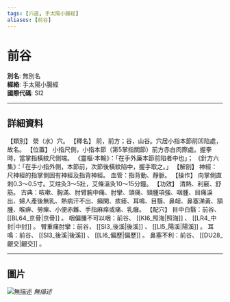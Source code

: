 ```yaml
---
tags: [穴道, 手太陽小腸經]
aliases: [前谷]
---
```


# 前谷

**別名**: 無別名  
**經絡**: 手太陽小腸經  
**國際代碼**: SI2  

---

## 詳細資料
【類別】
滎（水）穴。
【釋名】
前，前方；谷，山谷。穴居小指本節前凹陷處，故名。
【位置】
小指尺側，小指本節（第5掌指關節）前方赤白肉際處。握拳時，當掌指橫紋尺側端。
《靈樞‧本輸》：「在手外廉本節前陷者中也」；
《針方六集》：「在手小指外側，本節前，次節後橫紋陷中，握手取之。」
【解剖】
神經：尺神經的指掌側固有神經及指背神經。
血管：指背動、靜脈。
【操作】
向掌側直刺0.3～0.5寸。艾炷灸3～5壯，艾條溫灸10～15分鐘。
【功效】
清熱、利竅、舒筋。
古典：咳嗽、胸滿、肘臂腕中痛、肘攣、頭痛、頸腫項強、咽腫、目痛淚出、婦人產後無乳、熱病汗不出、癲閑、痎瘧、耳鳴、目翳、鼻衄、鼻塞涕黃、頷腫、喉痹、勞癉、小便赤難、手指麻痒或痛、乳癰。
【配穴】
目中白翳：前谷、 [[BL64_京骨|京骨]] 。
咽偏腫不可以咽：前谷、 [[KI6_照海|照海]] 、 [[LR4_中封|中封]] 。
臂重痛肘攣：前谷， [[SI3_後溪|後溪]] 、 [[LI5_陽溪|陽溪]] 。
耳鳴：前谷、 [[SI3_後溪|後溪]] 、 [[LI6_偏歷|偏歷]] 。
鼻塞不利：前谷、 [[DU28_齦交|齦交]] 。

---

## 圖片
![無描述](https://yibian.hopto.org/pic/shu16/200.gif)
_無描述_

